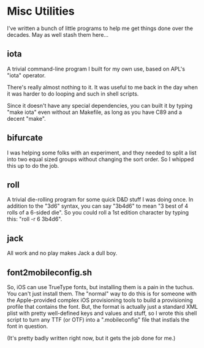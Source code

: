 Misc Utilities
==============

I've written a bunch of little programs to help me get things done
over the decades.  May as well stash them here...

iota
----

A trivial command-line program I built for my own use, based on APL's
"iota" operator.

There's really almost nothing to it.  It was useful to me back in the
day when it was harder to do looping and such in shell scripts.

Since it doesn't have any special dependencies, you can built it by
typing "make iota" even without an Makefile, as long as you have C89
and a decent "make".

bifurcate
---------

I was helping some folks with an experiment, and they needed to split
a list into two equal sized groups without changing the sort order.
So I whipped this up to do the job.

roll
----

A trivial die-rolling program for some quick D&D stuff I was doing once.
In addition to the "3d6" syntax, you can say "3b4d6" to mean "3 best of
4 rolls of a 6-sided die".  So you could roll a 1st edition character by
typing this: "roll -r 6 3b4d6".

jack
----

All work and no play makes Jack a dull boy.

font2mobileconfig.sh
--------------------

So, iOS can use TrueType fonts, but installing them is a pain in the
tuchus.  You can't just install them.  The "normal" way to do this is
for someone with the Apple-provided complex iOS provisioning tools to
build a provisioning profile that contains the font.  But, the format is
actually just a standard XML plist with pretty well-defined keys and values
and stuff, so I wrote this shell script to turn any TTF (or OTF) into
a ".mobileconfig" file that instlals the font in question.

(It's pretty badly written right now, but it gets the job done for me.)
